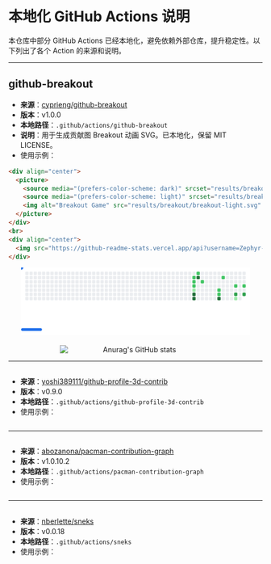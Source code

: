 # 本地化 GitHub Actions 说明

本仓库中部分 GitHub Actions 已经本地化，避免依赖外部仓库，提升稳定性。以下列出了各个 Action 的来源和说明。

---

## github-breakout

- **来源**：[cyprieng/github-breakout](https://github.com/cyprieng/github-breakout)
- **版本**：v1.0.0
- **本地路径**：`.github/actions/github-breakout`
- **说明**：用于生成贡献图 Breakout 动画 SVG。已本地化，保留 MIT LICENSE。
- 使用示例：

```html
<div align="center">
  <picture>
    <source media="(prefers-color-scheme: dark)" srcset="results/breakout/breakout-dark.svg" />
    <source media="(prefers-color-scheme: light)" srcset="results/breakout/breakout-light.svg" />
    <img alt="Breakout Game" src="results/breakout/breakout-light.svg" style="width: 90%; max-width: 600px; min-width: 300px;" />
  </picture>
</div>
<br>
<div align="center">
  <img src="https://github-readme-stats.vercel.app/api?username=Zephyr-Wach&theme=transparent&show_icons=true&bg_color=00000000" alt="Anurag's GitHub stats" style="width: 90%; max-width: 600px; min-width: 300px;" />
</div>
```

<div align="center">
  <picture>
    <source media="(prefers-color-scheme: dark)" srcset="results/breakout/breakout-dark.svg" />
    <source media="(prefers-color-scheme: light)" srcset="results/breakout/breakout-light.svg" />
    <img alt="Breakout Game" src="results/breakout/breakout-light.svg" style="width: 90%; max-width: 600px; min-width: 300px;" />
  </picture>
</div>
<br>
<div align="center">
  <img src="https://github-readme-stats.vercel.app/api?username=Zephyr-Wach&theme=transparent&show_icons=true&bg_color=00000000" alt="Anurag's GitHub stats" style="width: 90%; max-width: 600px; min-width: 300px;" />
</div>

---

## ## 

- **来源**：[yoshi389111/github-profile-3d-contrib](https://github.com/yoshi389111/github-profile-3d-contrib)
- **版本**：v0.9.0
- **本地路径**：`.github/actions/github-profile-3d-contrib`
- 使用示例：

```html

```

---

## ## 

- **来源**：[abozanona/pacman-contribution-graph](https://github.com/abozanona/pacman-contribution-graph)
- **版本**：v1.0.10.2
- **本地路径**：`.github/actions/pacman-contribution-graph`
- 使用示例：

```html

```

---

## ## 

- **来源**：[nberlette/sneks](https://github.com/nberlette/sneks)
- **版本**：v0.0.18
- **本地路径**：`.github/actions/sneks`
- 使用示例：

```html

```
